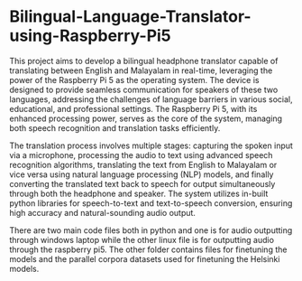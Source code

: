# Bilingual-Language-Translator-using-Raspberry-Pi5
This project aims to develop a bilingual headphone translator capable of translating between English and Malayalam in real-time, leveraging the power of the Raspberry Pi 5 as the operating system. The device is designed to provide seamless communication for speakers of these two languages, addressing the challenges of language barriers in various social, educational, and professional settings. The Raspberry Pi 5, with its enhanced processing power, serves as the core of the system, managing both speech recognition and translation tasks efficiently.


The translation process involves multiple stages: capturing the spoken input via a microphone, processing the audio to text using advanced speech recognition algorithms, translating the text from English to Malayalam or vice versa using natural language processing (NLP) models, and finally converting the translated text back to speech for output simultaneously through both the headphone and speaker. The system utilizes in-built python libraries for speech-to-text and text-to-speech conversion, ensuring high accuracy and natural-sounding audio output.


There are two main code files both in python and one is for audio outputting through windows laptop while the other linux file is for outputting audio through the raspberry pi5. The other folder contains files for finetuning the models and the parallel corpora datasets used for finetuning the Helsinki models.
